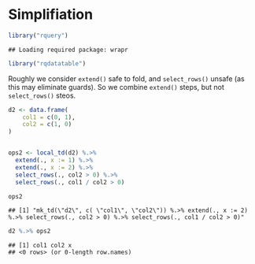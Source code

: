 Simplifiation
================

``` r
library("rquery")
```

    ## Loading required package: wrapr

``` r
library("rqdatatable")
```

Roughly we consider `extend()` safe to fold, and `select_rows()` unsafe
(as this may eliminate guards). So we combine `extend()` steps, but not
`select_rows()` steos.

``` r
d2 <- data.frame(
    col1 = c(0, 1),
    col2 = c(1, 0)
)


ops2 <- local_td(d2) %.>%
  extend(., x := 1) %.>%
  extend(., x := 2) %.>%
  select_rows(., col2 > 0) %.>%
  select_rows(., col1 / col2 > 0)

ops2
```

    ## [1] "mk_td(\"d2\", c( \"col1\", \"col2\")) %.>% extend(., x := 2) %.>% select_rows(., col2 > 0) %.>% select_rows(., col1 / col2 > 0)"

``` r
d2 %.>% ops2
```

    ## [1] col1 col2 x   
    ## <0 rows> (or 0-length row.names)
